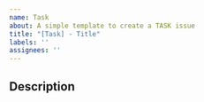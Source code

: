 ```yaml
---
name: Task
about: A simple template to create a TASK issue
title: "[Task] - Title"
labels: ''
assignees: ''
---
```


## Description
<!-- Describe the task that you will do -->

